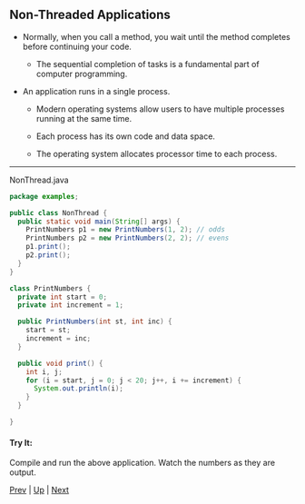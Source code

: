 ## Non-Threaded Applications

* Normally, when you call a method, you wait until the method completes before continuing your code.

  * The sequential completion of tasks is a fundamental part of computer programming.

* An application runs in a single process.

  * Modern operating systems allow users to have multiple processes running at the same time.

  * Each process has its own code and data space.

  * The operating system allocates processor time to each process.

<hr>

NonThread.java

```java
package examples;

public class NonThread {
  public static void main(String[] args) {
    PrintNumbers p1 = new PrintNumbers(1, 2); // odds
    PrintNumbers p2 = new PrintNumbers(2, 2); // evens
    p1.print();
    p2.print();
  }
}

class PrintNumbers {
  private int start = 0;
  private int increment = 1;

  public PrintNumbers(int st, int inc) {
    start = st;
    increment = inc;
  }

  public void print() {
    int i, j;
    for (i = start, j = 0; j < 20; j++, i += increment) {
      System.out.println(i);
    }
  }

}
```

#### Try It:

Compile and run the above application. Watch the numbers as they are output.


[Prev](README.md) | [Up](../README.md) | [Next](ThreadedApplications.md)

